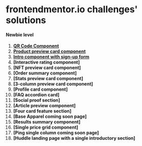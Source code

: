 # frontendmentor.io challenges' solutions

#### Newbie level #
1. **[QR Code Component](https://github.com/AleksandraObw/frontendmentor/1newbie-qr-code-component-main)**
2. **[Product preview card component](https://github.com/AleksandraObw/frontendmentor/2newbie-product-preview-card-component-main)**
3. **[Intro component with sign-up form](https://github.com/AleksandraObw/frontendmentor/3newbie-intro-component-with-signup-form-master)**
4. **[Interactive rating component]**
5. **[NFT preview card component]**
6. **[Order summary component]**
7. **[Stats preview card component]**
8. **[3-column preview card component]**
9. **[Profile card component]**
10. **[FAQ accordion card]**
11. **[Social proof section]**
12. **[Article preview component]**
13. **[Four card feature section]**
14. **[Base Apparel coming soon page]**
15. **[Results summary component]**
16. **[Single price grid component]**
17. **[Ping single column coming soon page]**
18. **[Huddle landing page with a single introductory section]**

